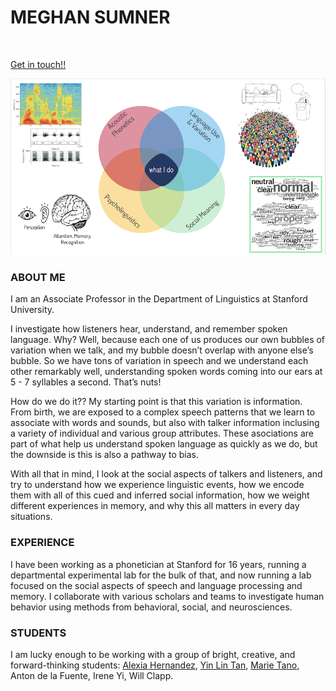 <h1> MEGHAN SUMNER</h1><br>

[Get in touch!!](mailto:sumner@stanford.edu)

![](https://github.com/meghansumner/meghansumner.github.io/blob/main/AreaSmaller.png)<br>

<h3>ABOUT ME</h3>

I am an Associate Professor in the Department of Linguistics at Stanford University. <br>

I investigate how listeners hear, understand, and remember spoken language. Why?  Well, because each one of us produces our own bubbles of variation when we talk, and my bubble doesn’t overlap with anyone else’s bubble.  So we have tons of variation in speech and we understand each other remarkably well, understanding spoken words coming into our ears at 5 - 7 syllables a second.  That’s nuts! <br>

How do we do it?? My starting point is that this variation is information. From birth, we are exposed to a complex speech patterns that we learn to associate with words and sounds, but also with talker information inclusing a variety of individual and various group attributes.  These asociations are part of what help us understand spoken language as quickly as we do, but the downside is this is also a pathway to bias. <br> 

With all that in mind, I look at the social aspects of talkers and listeners, and try to understand how we experience linguistic events, how we encode them with all of this cued and inferred social information, how we weight different experiences in memory, and why this all matters in every day situations.  

<h3>EXPERIENCE</h3>

I have been working as a phonetician at Stanford for 16 years, running a departmental experimental lab for the bulk of that, and now running a lab focused on the social aspects of speech and language processing and memory.  I collaborate with various scholars and teams to investigate human behavior using methods from behavioral, social, and neurosciences. <br>

<h3>STUDENTS</h3>

I am lucky enough to be working with a group of bright, creative, and forward-thinking students: [Alexia Hernandez](https://github.com/alexiah53), [Yin Lin Tan](https://yinlintan.github.io/), [Marie Tano](https://mariemmanue.github.io/), Anton de la Fuente, Irene Yi, Will Clapp. 
